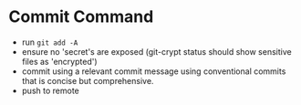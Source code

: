 # Commit Command

- run `git add -A`
- ensure no 'secret's are exposed (git-crypt status should show sensitive files as 'encrypted')
- commit using a relevant commit message using conventional commits that is concise but comprehensive.
- push to remote
